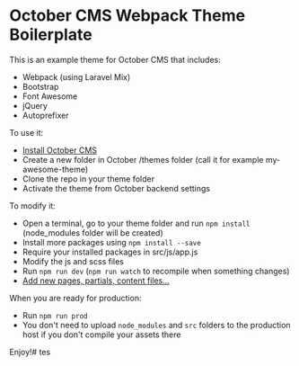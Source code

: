 October CMS Webpack Theme Boilerplate
==========

This is an example theme for October CMS that includes:

- Webpack (using Laravel Mix)
- Bootstrap
- Font Awesome
- jQuery
- Autoprefixer

To use it:

- [Install October CMS](https://octobercms.com/docs/setup/installation)
- Create a new folder in October /themes folder (call it for example my-awesome-theme)
- Clone the repo in your theme folder
- Activate the theme from October backend settings

To modify it:

- Open a terminal, go to your theme folder and run `npm install` (node_modules folder will be created)
- Install more packages using `npm install --save`
- Require your installed packages in src/js/app.js
- Modify the js and scss files
- Run `npm run dev` (`npm run watch` to recompile when something changes)
- [Add new pages, partials, content files...](https://octobercms.com/docs/cms/themes)

When you are ready for production:

- Run `npm run prod`
- You don't need to upload `node_modules` and `src` folders to the production host if you don't compile your assets there

Enjoy!# tes
